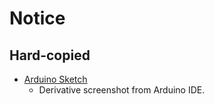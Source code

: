 # Notice

## Hard-copied

- [Arduino Sketch](arduino-sketch.png)
    - Derivative screenshot from Arduino IDE.
